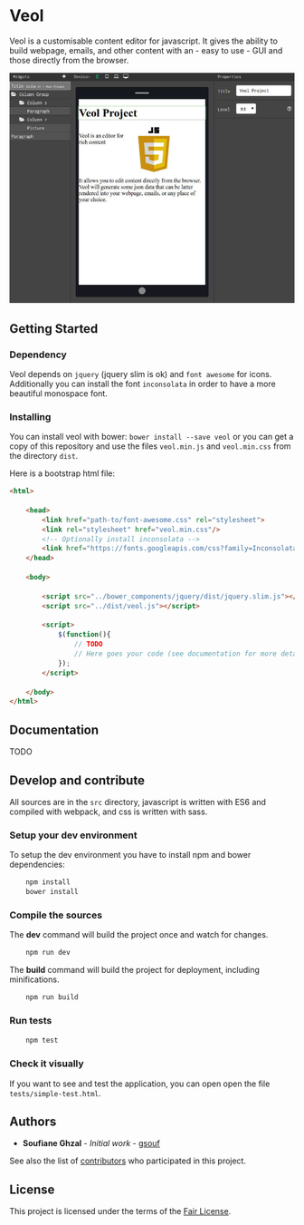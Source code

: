 Veol
====

Veol is a customisable content editor for javascript. It gives the ability to build webpage, emails, and other content with an - easy to use - GUI and those directly from the browser.

![Screenshot example](doc/screenshot.jpg)

Getting Started
---------------

### Dependency

Veol depends on ``jquery`` (jquery slim is ok) and ``font awesome`` for icons. Additionally you can install the font ``inconsolata`` in order to have a more beautiful monospace font.


### Installing

You can install veol with bower: ``bower install --save veol`` or you can get a copy of this repository and use the files ``veol.min.js`` and ``veol.min.css`` from the directory ``dist``.

Here is a bootstrap html file:

```html
<html>
    
    <head>  
        <link href="path-to/font-awesome.css" rel="stylesheet">
        <link rel="stylesheet" href="veol.min.css"/>
        <!-- Optionally install inconsolata -->
        <link href="https://fonts.googleapis.com/css?family=Inconsolata" rel="stylesheet">
    </head>
    
    <body>
    
        <script src="../bower_components/jquery/dist/jquery.slim.js"></script>
        <script src="../dist/veol.js"></script>
        
        <script>
            $(function(){
                // TODO
                // Here goes your code (see documentation for more details) 
            });
        </script>
        
    </body>
</html>
```

Documentation
-------------

TODO


Develop and contribute
----------------------

All sources are in the ``src`` directory, javascript is written with ES6 and compiled with webpack, and css is written with sass.
 
### Setup your dev environment

To setup the dev environment you have to install npm and bower dependencies:

```sh
    npm install
    bower install
```

### Compile the sources

The **dev** command will build the project once and watch for changes.

```sh
    npm run dev
```

The **build** command will build the project for deployment, including minifications.

```sh
    npm run build
```

### Run tests

```sh
    npm test
```

### Check it visually

If you want to see and test the application, you can open open the file ``tests/simple-test.html``. 


Authors
-------

* **Soufiane Ghzal** - *Initial work* - [gsouf](https://github.com/gsouf)

See also the list of [contributors](https://github.com/gsouf/veol/contributors) who participated in this project.

License
-------

This project is licensed under the terms of the [Fair License](https://opensource.org/licenses/Fair).
